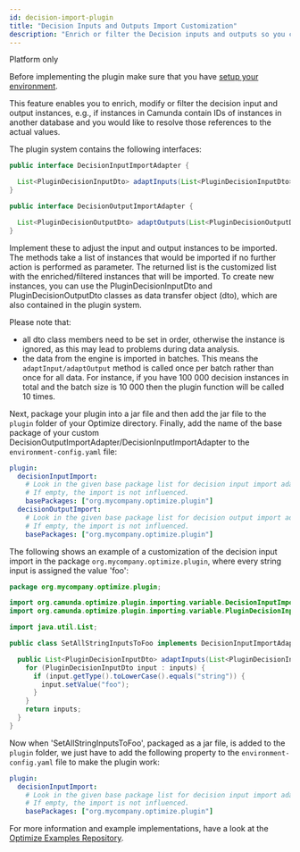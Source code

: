 ```yaml
---
id: decision-import-plugin
title: "Decision Inputs and Outputs Import Customization"
description: "Enrich or filter the Decision inputs and outputs so you can customize which and how these are imported to Optimize."
---
```


<span class="badge badge--platform">Platform only</span>

Before implementing the plugin make sure that you have [setup your environment](./plugin-system.md/#setup-your-environment).

This feature enables you to enrich, modify or filter the decision input and output instances, e.g., if instances in Camunda contain IDs of instances in another database and you would like to resolve those references to the actual values.

The plugin system contains the following interfaces:

```java
public interface DecisionInputImportAdapter {

  List<PluginDecisionInputDto> adaptInputs(List<PluginDecisionInputDto> inputs);
}
```

```java
public interface DecisionOutputImportAdapter {

  List<PluginDecisionOutputDto> adaptOutputs(List<PluginDecisionOutputDto> outputs);
}
```

Implement these to adjust the input and output instances to be imported. The methods take a list of instances that would be imported if no further action is performed as parameter. The returned list is the customized list with the enriched/filtered instances that will be imported. To create new instances, you can use the PluginDecisionInputDto and PluginDecisionOutputDto classes as data transfer object (dto), which are also contained in the plugin system.

Please note that:

- all dto class members need to be set in order, otherwise the instance is ignored, as this may lead to problems during data analysis.
- the data from the engine is imported in batches. This means the `adaptInput/adaptOutput` method is called once per batch rather than once for all data. For instance, if you have 100 000 decision instances in total and the batch size is 10 000 then the plugin function will be called 10 times.

Next, package your plugin into a jar file and then add the jar file to the `plugin` folder of your Optimize directory. Finally, add the name of the base package of your custom DecisionOutputImportAdapter/DecisionInputImportAdapter to the `environment-config.yaml` file:

```yaml
plugin:
  decisionInputImport:
    # Look in the given base package list for decision input import adaption plugins.
    # If empty, the import is not influenced.
    basePackages: ["org.mycompany.optimize.plugin"]
  decisionOutputImport:
    # Look in the given base package list for decision output import adaption plugins.
    # If empty, the import is not influenced.
    basePackages: ["org.mycompany.optimize.plugin"]
```

The following shows an example of a customization of the decision input import in the package `org.mycompany.optimize.plugin`, where every string input is assigned the value 'foo':

```java
package org.mycompany.optimize.plugin;

import org.camunda.optimize.plugin.importing.variable.DecisionInputImportAdapter;
import org.camunda.optimize.plugin.importing.variable.PluginDecisionInputDto;

import java.util.List;

public class SetAllStringInputsToFoo implements DecisionInputImportAdapter {

  public List<PluginDecisionInputDto> adaptInputs(List<PluginDecisionInputDto> inputs) {
    for (PluginDecisionInputDto input : inputs) {
      if (input.getType().toLowerCase().equals("string")) {
        input.setValue("foo");
      }
    }
    return inputs;
  }
}
```

Now when 'SetAllStringInputsToFoo', packaged as a jar file, is added to the `plugin` folder, we just have to add the following property to the `environment-config.yaml` file to make the plugin work:

```yaml
plugin:
  decisionInputImport:
    # Look in the given base package list for decision input import adaption plugins.
    # If empty, the import is not influenced.
    basePackages: ["org.mycompany.optimize.plugin"]
```

For more information and example implementations, have a look at the [Optimize Examples Repository](https://github.com/camunda/camunda-optimize-examples#getting-started-with-decision-import-plugins).